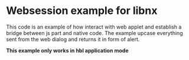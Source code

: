 # Websession example for libnx

This code is an example of how interact with web applet and establish a bridge between js part and native code.
The example upcase everything sent from the web dialog and returns it in form of alert.

**This example only works in hbl application mode**
